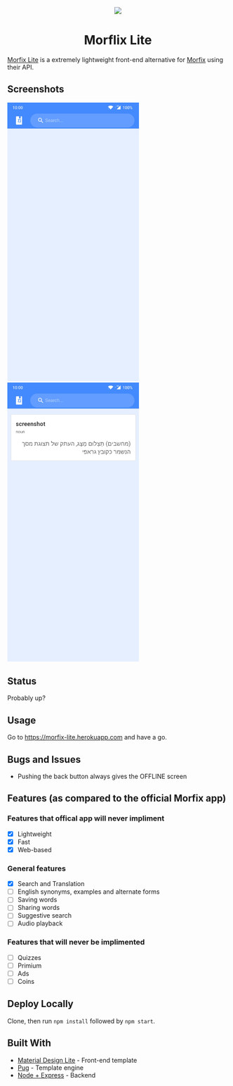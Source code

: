 <p align="center">
<img src="https://github.com/outofink/morfix-lite/raw/master/public/icons/ml192.png">
</p>

<h1 align="center">Morflix Lite</h1>


[Morfix Lite](https://morfix-lite.herokuapp.com) is a extremely lightweight front-end alternative for [Morfix](http://www.morfix.co.il/) using their API.

## Screenshots

<img src="https://github.com/outofink/morfix-lite/raw/master/screenshots/home.jpg" width=300> &nbsp;&nbsp;&nbsp;&nbsp;&nbsp;&nbsp;&nbsp;
<img src="https://github.com/outofink/morfix-lite/raw/master/screenshots/main.jpg" width=300>

## Status

Probably up?

## Usage

Go to https://morfix-lite.herokuapp.com and have a go.

## Bugs and Issues

* Pushing the back button always gives the OFFLINE screen

## Features (as compared to the official Morfix app)

### Features that offical app will never impliment
- [x] Lightweight
- [x] Fast
- [x] Web-based

### General features
- [x] Search and Translation
- [ ] English synonyms, examples and alternate forms
- [ ] Saving words
- [ ] Sharing words
- [ ] Suggestive search
- [ ] Audio playback

### Features that will never be implimented
- [ ] Quizzes
- [ ] Primium
- [ ] Ads
- [ ] Coins

## Deploy Locally
Clone, then run `npm install` followed by `npm start`.

## Built With

* [Material Design Lite](https://getmdl.io/) - Front-end template
* [Pug](https://pugjs.org) - Template engine
* [Node + Express](https://expressjs.com/) - Backend
